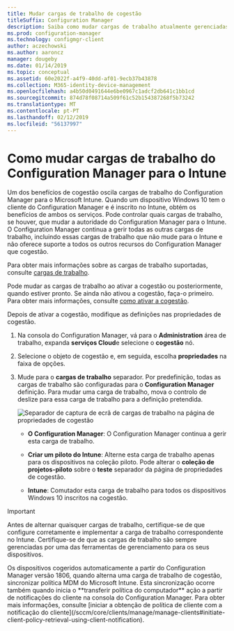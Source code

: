 ```yaml
---
title: Mudar cargas de trabalho de cogestão
titleSuffix: Configuration Manager
description: Saiba como mudar cargas de trabalho atualmente gerenciadas pelo Configuration Manager para o Microsoft Intune.
ms.prod: configuration-manager
ms.technology: configmgr-client
author: aczechowski
ms.author: aaroncz
manager: dougeby
ms.date: 01/14/2019
ms.topic: conceptual
ms.assetid: 60e2022f-a4f9-40dd-af01-9ecb37b43878
ms.collection: M365-identity-device-management
ms.openlocfilehash: a4b50d0491644e6be0967c1adcf2db641c1bb1cd
ms.sourcegitcommit: 874d78f08714a509f61c52b154387268f5b73242
ms.translationtype: MT
ms.contentlocale: pt-PT
ms.lasthandoff: 02/12/2019
ms.locfileid: "56137997"
---
```

# <a name="how-to-switch-configuration-manager-workloads-to-intune"></a>Como mudar cargas de trabalho do Configuration Manager para o Intune

Um dos benefícios de cogestão oscila cargas de trabalho do Configuration Manager para o Microsoft Intune. Quando um dispositivo Windows 10 tem o cliente do Configuration Manager e é inscrito no Intune, obtém os benefícios de ambos os serviços. Pode controlar quais cargas de trabalho, se houver, que mudar a autoridade do Configuration Manager para o Intune. O Configuration Manager continua a gerir todas as outras cargas de trabalho, incluindo essas cargas de trabalho que não mude para o Intune e não oferece suporte a todos os outros recursos do Configuration Manager que cogestão.

Para obter mais informações sobre as cargas de trabalho suportadas, consulte [cargas de trabalho](/sccm/comanage/workloads).

Pode mudar as cargas de trabalho ao ativar a cogestão ou posteriormente, quando estiver pronto. Se ainda não ativou a cogestão, faça-o primeiro. Para obter mais informações, consulte [como ativar a cogestão](/sccm/comanage/how-to-enable).


Depois de ativar a cogestão, modifique as definições nas propriedades de cogestão. 

1. Na consola do Configuration Manager, vá para o **Administration** área de trabalho, expanda **serviços Cloud**e selecione o **cogestão** nó.  

2. Selecione o objeto de cogestão e, em seguida, escolha **propriedades** na faixa de opções.  

3. Mude para o **cargas de trabalho** separador. Por predefinição, todas as cargas de trabalho são configuradas para o **Configuration Manager** definição. Para mudar uma carga de trabalho, mova o controlo de deslize para essa carga de trabalho para a definição pretendida.  

    ![Separador de captura de ecrã de cargas de trabalho na página de propriedades de cogestão](media/properties-workloads.png)

    - **O Configuration Manager**: O Configuration Manager continua a gerir esta carga de trabalho.  

    - **Criar um piloto do Intune**: Alterne esta carga de trabalho apenas para os dispositivos na coleção piloto. Pode alterar o **coleção de projetos-piloto** sobre o **teste** separador da página de propriedades de cogestão.  

    - **Intune**: Comutador esta carga de trabalho para todos os dispositivos Windows 10 inscritos na cogestão.  


> [!Important]  
> Antes de alternar quaisquer cargas de trabalho, certifique-se de que configure corretamente e implementar a carga de trabalho correspondente no Intune. Certifique-se de que as cargas de trabalho são sempre gerenciadas por uma das ferramentas de gerenciamento para os seus dispositivos.  

<!--1357377--> Os dispositivos cogeridos automaticamente a partir do Configuration Manager versão 1806, quando alterna uma carga de trabalho de cogestão, sincronizar política MDM do Microsoft Intune. Esta sincronização ocorre também quando inicia o **transferir política do computador** ação a partir de notificações do cliente na consola do Configuration Manager. Para obter mais informações, consulte [iniciar a obtenção de política de cliente com a notificação do cliente](/sccm/core/clients/manage/manage-clients#initiate-client-policy-retrieval-using-client-notification).


